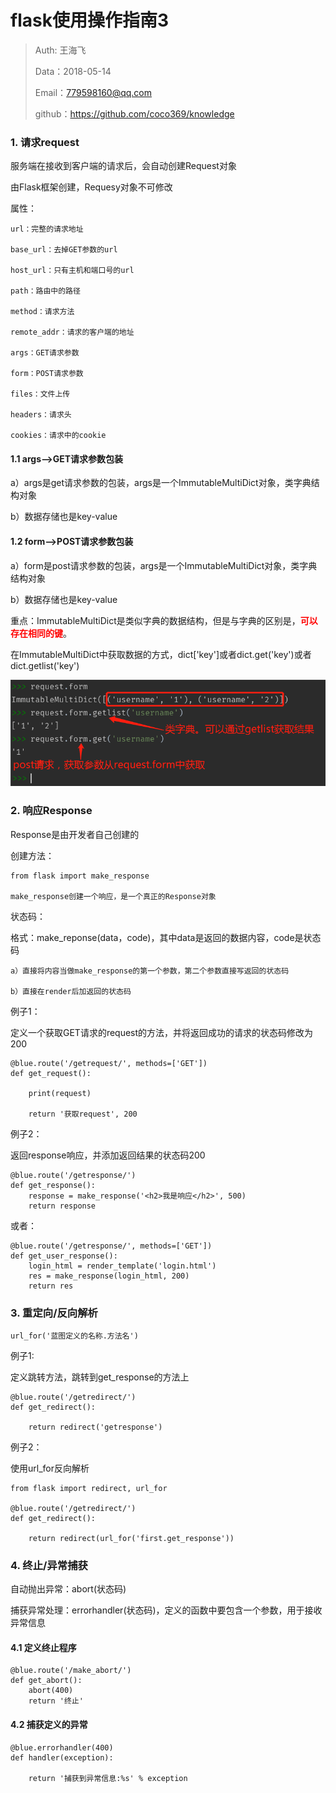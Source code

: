 
# flask使用操作指南3

>Auth: 王海飞
>
>Data：2018-05-14
>
>Email：779598160@qq.com
>
>github：https://github.com/coco369/knowledge 


### 1. 请求request

服务端在接收到客户端的请求后，会自动创建Request对象

由Flask框架创建，Requesy对象不可修改

属性：

	url：完整的请求地址

	base_url：去掉GET参数的url

	host_url：只有主机和端口号的url

	path：路由中的路径

	method：请求方法

	remote_addr：请求的客户端的地址

	args：GET请求参数

	form：POST请求参数

	files：文件上传

	headers：请求头

	cookies：请求中的cookie


#### 1.1 args-->GET请求参数包装
	
a）args是get请求参数的包装，args是一个ImmutableMultiDict对象，类字典结构对象
	
b）数据存储也是key-value

#### 1.2 form-->POST请求参数包装

a）form是post请求参数的包装，args是一个ImmutableMultiDict对象，类字典结构对象
	
b）数据存储也是key-value

重点：ImmutableMultiDict是类似字典的数据结构，但是与字典的区别是，<font style="color:red; font-weight:bold;">可以存在相同的键</font>。

在ImmutableMultiDict中获取数据的方式，dict['key']或者dict.get('key')或者dict.getlist('key')

![图](images/flask_request_form.png)


### 2. 响应Response

Response是由开发者自己创建的

创建方法：
	
	from flask import make_response

	make_response创建一个响应，是一个真正的Response对象

状态码：

格式：make_reponse(data，code)，其中data是返回的数据内容，code是状态码

	a）直接将内容当做make_response的第一个参数，第二个参数直接写返回的状态码

 	b）直接在render后加返回的状态码

例子1：

定义一个获取GET请求的request的方法，并将返回成功的请求的状态码修改为200

	@blue.route('/getrequest/', methods=['GET'])
	def get_request():

	    print(request)
	
	    return '获取request', 200

例子2：

返回response响应，并添加返回结果的状态码200

	@blue.route('/getresponse/')
	def get_response():
	    response = make_response('<h2>我是响应</h2>', 500)
	    return response

或者：
	
	@blue.route('/getresponse/', methods=['GET'])
	def get_user_response():
	    login_html = render_template('login.html')
	    res = make_response(login_html, 200)
	    return res


### 3. 重定向/反向解析

	url_for('蓝图定义的名称.方法名')

例子1:

定义跳转方法，跳转到get_response的方法上

		
	@blue.route('/getredirect/')
	def get_redirect():
	
	    return redirect('getresponse')

例子2：

使用url_for反向解析

	from flask import redirect, url_for

	@blue.route('/getredirect/')
	def get_redirect():
	
	    return redirect(url_for('first.get_response'))

### 4. 终止/异常捕获

自动抛出异常：abort(状态码)

捕获异常处理：errorhandler(状态码)，定义的函数中要包含一个参数，用于接收异常信息

#### 4.1 定义终止程序
	
	@blue.route('/make_abort/')
	def get_abort():
	    abort(400)
	    return '终止'

#### 4.2 捕获定义的异常

	@blue.errorhandler(400)
	def handler(exception):
	
	    return '捕获到异常信息:%s' % exception
